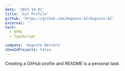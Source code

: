 ```yaml
---
date: '2023-10-01'
title: 'Git Profile'
github: 'https://github.com/Augusto-AI/Augusto-AI'
external: ''
tech:
  - HTML
  - TypeScript

company: 'Augusto Herrera'
showInProjects: false
---
```


Creating a GitHub profile and README is a personal task.
